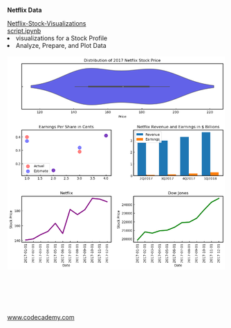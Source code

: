 **Netflix Data**

<div style="float:left">
<a href="netflix_visualizations_project.ipynb">
Netflix-Stock-Visualizations</br>
script.ipynb </a></br>
<li>visualizations for a Stock Profile</li>
<li>Analyze, Prepare, and Plot Data</li></br>
<img src="netflix_visualizations_project.png" alt="img" width="800px" "></br></br>

</br></br></br></br>
www.codecademy.com
